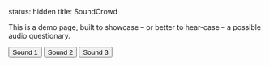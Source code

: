 status: hidden
title: SoundCrowd

This is a demo page, built to showcase – or better to hear-case – a possible audio questionary.


<div>
<audio id="soundcheck1" src="/__downloads/test.wav" preload="auto"></audio>
<audio id="soundcheck2" src="/__downloads/test-44100-le-1ch-4bytes" preload="auto"></audio>
<audio id="soundcheck3" src="/__downloads/ds_china.wav" preload="auto"></audio>


<div class="btn-group btn-group-lg" role="group" aria-label="...">
  <button type="button" class="btn btn-default" onmousedown="play_sound1();">Sound 1</button>
  <button type="button" class="btn btn-default" onmousedown="play_sound2();">Sound 2</button>
  <button type="button" class="btn btn-default" onmousedown="play_sound3();">Sound 3</button>
</div>

<script type="text/javascript">
	function play_sound1() {
		document.getElementById('soundcheck1').play();
	}
	function play_sound2() {
		document.getElementById('soundcheck2').play();
	}
	function play_sound3() {
		document.getElementById('soundcheck3').play();
	}
</script>




</div>


<div id="s1">

</div>
